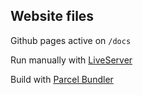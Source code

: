 ## Website files

Github pages active on `/docs`

Run manually with [LiveServer](https://marketplace.visualstudio.com/items?itemName=ritwickdey.LiveServer)

Build with [Parcel Bundler](https://parceljs.org)
